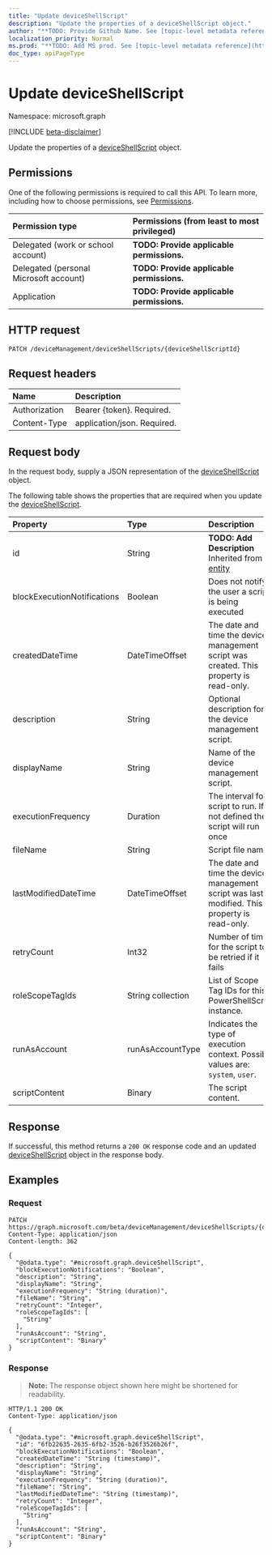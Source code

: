 ```yaml
---
title: "Update deviceShellScript"
description: "Update the properties of a deviceShellScript object."
author: "**TODO: Provide Github Name. See [topic-level metadata reference](https://msgo.azurewebsites.net/add/document/guidelines/metadata.html#topic-level-metadata)**"
localization_priority: Normal
ms.prod: "**TODO: Add MS prod. See [topic-level metadata reference](https://msgo.azurewebsites.net/add/document/guidelines/metadata.html#topic-level-metadata)**"
doc_type: apiPageType
---
```


# Update deviceShellScript
Namespace: microsoft.graph

[!INCLUDE [beta-disclaimer](../../includes/beta-disclaimer.md)]

Update the properties of a [deviceShellScript](../resources/deviceshellscript.md) object.

## Permissions
One of the following permissions is required to call this API. To learn more, including how to choose permissions, see [Permissions](/graph/permissions-reference).

|Permission type|Permissions (from least to most privileged)|
|:---|:---|
|Delegated (work or school account)|**TODO: Provide applicable permissions.**|
|Delegated (personal Microsoft account)|**TODO: Provide applicable permissions.**|
|Application|**TODO: Provide applicable permissions.**|

## HTTP request

<!-- {
  "blockType": "ignored"
}
-->
``` http
PATCH /deviceManagement/deviceShellScripts/{deviceShellScriptId}
```

## Request headers
|Name|Description|
|:---|:---|
|Authorization|Bearer {token}. Required.|
|Content-Type|application/json. Required.|

## Request body
In the request body, supply a JSON representation of the [deviceShellScript](../resources/deviceshellscript.md) object.

The following table shows the properties that are required when you update the [deviceShellScript](../resources/deviceshellscript.md).

|Property|Type|Description|
|:---|:---|:---|
|id|String|**TODO: Add Description** Inherited from [entity](../resources/entity.md)|
|blockExecutionNotifications|Boolean|Does not notify the user a script is being executed|
|createdDateTime|DateTimeOffset|The date and time the device management script was created. This property is read-only.|
|description|String|Optional description for the device management script.|
|displayName|String|Name of the device management script.|
|executionFrequency|Duration|The interval for script to run. If not defined the script will run once|
|fileName|String|Script file name.|
|lastModifiedDateTime|DateTimeOffset|The date and time the device management script was last modified. This property is read-only.|
|retryCount|Int32|Number of times for the script to be retried if it fails|
|roleScopeTagIds|String collection|List of Scope Tag IDs for this PowerShellScript instance.|
|runAsAccount|runAsAccountType|Indicates the type of execution context. Possible values are: `system`, `user`.|
|scriptContent|Binary|The script content.|



## Response

If successful, this method returns a `200 OK` response code and an updated [deviceShellScript](../resources/deviceshellscript.md) object in the response body.

## Examples

### Request
<!-- {
  "blockType": "request",
  "name": "update_deviceshellscript"
}
-->
``` http
PATCH https://graph.microsoft.com/beta/deviceManagement/deviceShellScripts/{deviceShellScriptId}
Content-Type: application/json
Content-length: 362

{
  "@odata.type": "#microsoft.graph.deviceShellScript",
  "blockExecutionNotifications": "Boolean",
  "description": "String",
  "displayName": "String",
  "executionFrequency": "String (duration)",
  "fileName": "String",
  "retryCount": "Integer",
  "roleScopeTagIds": [
    "String"
  ],
  "runAsAccount": "String",
  "scriptContent": "Binary"
}
```


### Response
>**Note:** The response object shown here might be shortened for readability.
<!-- {
  "blockType": "response",
  "truncated": true
}
-->
``` http
HTTP/1.1 200 OK
Content-Type: application/json

{
  "@odata.type": "#microsoft.graph.deviceShellScript",
  "id": "6fb22635-2635-6fb2-3526-b26f3526b26f",
  "blockExecutionNotifications": "Boolean",
  "createdDateTime": "String (timestamp)",
  "description": "String",
  "displayName": "String",
  "executionFrequency": "String (duration)",
  "fileName": "String",
  "lastModifiedDateTime": "String (timestamp)",
  "retryCount": "Integer",
  "roleScopeTagIds": [
    "String"
  ],
  "runAsAccount": "String",
  "scriptContent": "Binary"
}
```

